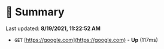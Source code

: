 # 📖 Summary
Last updated: **8/19/2021, 11:22:52 AM**

- `GET` [https://google.com](https://google.com) - **Up** (117ms)
